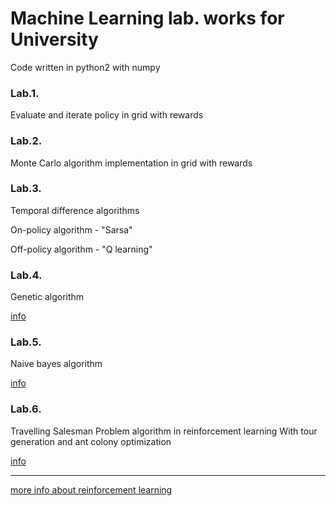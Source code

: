 Machine Learning lab. works for University
==========================================

Code written in python2 with numpy

### Lab.1.

Evaluate and iterate policy in grid with rewards

### Lab.2.

Monte Carlo algorithm implementation in grid with rewards

### Lab.3.

Temporal difference algorithms
		
On-policy algorithm - "Sarsa"

Off-policy algorithm - "Q learning"

### Lab.4.

Genetic algorithm

[info](http://www.obitko.com/tutorials/genetic-algorithms/index.php)
		
### Lab.5.

Naive bayes algorithm

[info](http://www.autonlab.org/tutorials/naive02.pdf)

### Lab.6.

Travelling Salesman Problem algorithm in reinforcement learning
With tour generation and ant colony optimization

[info](http://www.scholarpedia.org/article/Ant_colony_optimization)

---
[more info about reinforcement learning](http://www.cse.iitm.ac.in/~cs670/book/the-book.html)
